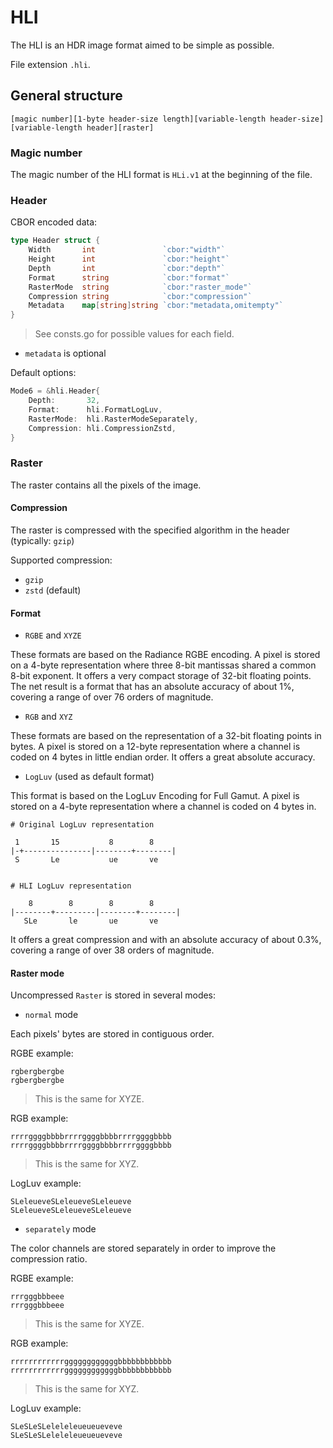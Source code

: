 # HLI

The HLI is an HDR image format aimed to be simple as possible.

File extension `.hli`.


## General structure

`[magic number][1-byte header-size length][variable-length header-size][variable-length header][raster]`

### Magic number

The magic number of the HLI format is `HLi.v1` at the beginning of the file.

### Header

CBOR encoded data:
```go
type Header struct {
	Width       int               `cbor:"width"`
	Height      int               `cbor:"height"`
	Depth       int               `cbor:"depth"`
	Format      string            `cbor:"format"`
	RasterMode  string            `cbor:"raster_mode"`
	Compression string            `cbor:"compression"`
	Metadata    map[string]string `cbor:"metadata,omitempty"`
}
```
> See consts.go for possible values for each field.

- `metadata` is optional

Default options:
```go
Mode6 = &hli.Header{
    Depth:       32,
    Format:      hli.FormatLogLuv,
    RasterMode:  hli.RasterModeSeparately,
    Compression: hli.CompressionZstd,
}
```

### Raster

The raster contains all the pixels of the image.

#### Compression

The raster is compressed with the specified algorithm in the header (typically: `gzip`)

Supported compression:
- `gzip`
- `zstd` (default)

#### Format

- `RGBE` and `XYZE`

These formats are based on the Radiance RGBE encoding.
A pixel is stored on a 4-byte representation where three 8-bit mantissas shared a common 8-bit exponent.
It offers a very compact storage of 32-bit floating points.
The net result is a format that has an absolute accuracy of about 1%, covering a range of over 76 orders of magnitude.

- `RGB` and `XYZ`

These formats are based on the representation of a 32-bit floating points in bytes.
A pixel is stored on a 12-byte representation where a channel is coded on 4 bytes in little endian order.
It offers a great absolute accuracy.

- `LogLuv` (used as default format)

This format is based on the LogLuv Encoding for Full Gamut.
A pixel is stored on a 4-byte representation where a channel is coded on 4 bytes in.


```
# Original LogLuv representation

 1       15           8        8
|-+---------------|--------+--------|
 S       Le           ue       ve


# HLI LogLuv representation

    8        8        8        8
|--------+---------|--------+--------|
   SLe       le       ue       ve
```

It offers a great compression and with an absolute accuracy of about 0.3%, covering a range of over 38 orders of magnitude.


#### Raster mode

Uncompressed `Raster` is stored in several modes:

- `normal` mode

Each pixels' bytes are stored in contiguous order.

RGBE example:
```
rgbergbergbe
rgbergbergbe
```
> This is the same for XYZE.

RGB example:
```
rrrrggggbbbbrrrrggggbbbbrrrrggggbbbb
rrrrggggbbbbrrrrggggbbbbrrrrggggbbbb
```
> This is the same for XYZ.

LogLuv example:
```
SLeleueveSLeleueveSLeleueve
SLeleueveSLeleueveSLeleueve
```

- `separately` mode

The color channels are stored separately in order to improve the compression ratio.

RGBE example:
```
rrrgggbbbeee
rrrgggbbbeee
```
> This is the same for XYZE.

RGB example:
```
rrrrrrrrrrrrggggggggggggbbbbbbbbbbbb
rrrrrrrrrrrrggggggggggggbbbbbbbbbbbb
```
> This is the same for XYZ.

LogLuv example:
```
SLeSLeSLeleleleueueueveve
SLeSLeSLeleleleueueueveve
```
